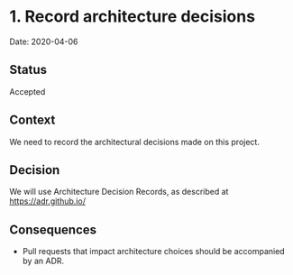 # 1. Record architecture decisions

Date: 2020-04-06

## Status

Accepted

## Context

We need to record the architectural decisions made on this project.

## Decision

We will use Architecture Decision Records, as described at https://adr.github.io/

## Consequences

* Pull requests that impact architecture choices should be accompanied by an ADR.

